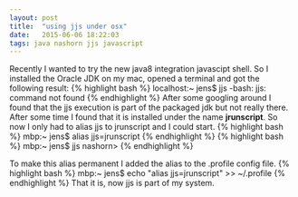 ```yaml
---
layout: post
title:  "using jjs under osx"
date:   2015-06-06 18:22:03
tags: java nashorn jjs javascript
---
```

Recently I wanted to try the new java8 integration javascipt shell. So I installed the Oracle JDK on my mac, opened a terminal and got the following result:
{% highlight bash %}
localhost:~ jens$ jjs
-bash: jjs: command not found
{% endhighlight %}
After some googling around I found that the jjs execution is part of the packaged jdk but not really there. After some time I found that it is installed under the name **jrunscript**. So now I only had to alias jjs to jrunscript and I could start.
{% highlight bash %}
mbp:~ jens$ alias jjs=jrunscript
{% endhighlight %}
{% highlight bash %}
mbp:~ jens$ jjs
nashorn>
{% endhighlight %}

To make this alias permanent I added the alias to the .profile config file.
{% highlight bash %}
mbp:~ jens$ echo "alias jjs=jrunscript" >> ~/.profile
{% endhighlight %}
That it is, now jjs is part of my system.
